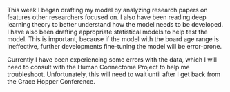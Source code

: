 This week I began drafting my model by analyzing research papers on features other researchers focused on. I also have been reading deep learning 
theory to better understand how the model needs to be developed. I have also been drafting appropriate statistical models to help test the model. This is important, because
if the model with the board age range is ineffective, further developments fine-tuning the model will be error-prone.

Currently I have been experiencing some errors with the data, which I will need to consult with the Human Connectome Project to help me troubleshoot. Unfortunately, this will
need to wait until after I get back from the Grace Hopper Conference. 
